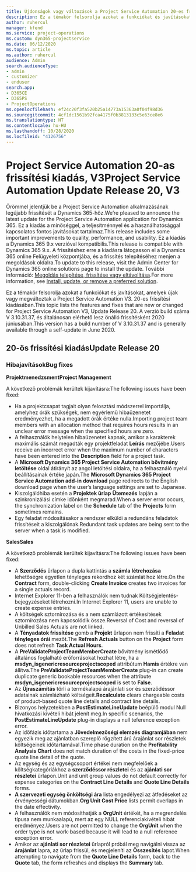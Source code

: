 ```yaml
---
title: Újdonságok vagy változások a Project Service Automation 20-es frissítési kiadásának V3 változatában
description: Ez a témakör felsorolja azokat a funkciókat és javításokat, amelyek elérhetők a Project Service Automation V3. 20-os frissítési kiadásában
author: ruhercul
manager: kfend
ms.service: project-operations
ms.custom: dyn365-projectservice
ms.date: 06/12/2020
ms.topic: article
ms.author: ruhercul
audience: Admin
search.audienceType:
- admin
- customizer
- enduser
search.app:
- D365CE
- D365PS
- ProjectOperations
ms.openlocfilehash: ef24c20f3fa520b25a14773a15363a0f04f98d36
ms.sourcegitcommit: 4cf1dc1561b92fca4175f0b3813133c5e63ce8e6
ms.translationtype: HT
ms.contentlocale: hu-HU
ms.lasthandoff: 10/28/2020
ms.locfileid: "4126756"
---
```

# <a name="project-service-automation-update-release-20-v3"></a><span data-ttu-id="805e2-103">Project Service Automation 20-as frissítési kiadás, V3</span><span class="sxs-lookup"><span data-stu-id="805e2-103">Project Service Automation Update Release 20, V3</span></span>

<span data-ttu-id="805e2-104">Örömmel jelentjük be a Project Service Automation alkalmazásának legújabb frissítését a Dynamics 365-höz.</span><span class="sxs-lookup"><span data-stu-id="805e2-104">We’re pleased to announce the latest update for the Project Service Automation application for Dynamics 365.</span></span> <span data-ttu-id="805e2-105">Ez a kiadás a minőséggel, a teljesítménnyel és a használhatósággal kapcsolatos fontos javításokat tartalmaz.</span><span class="sxs-lookup"><span data-stu-id="805e2-105">This release includes some important improvements to quality, performance, and usability.</span></span> <span data-ttu-id="805e2-106">Ez a kiadás a Dynamics 365 9.x verzióval kompatibilis.</span><span class="sxs-lookup"><span data-stu-id="805e2-106">This release is compatible with Dynamics 365 9.x.</span></span> <span data-ttu-id="805e2-107">A frissítéshez erre a kiadásra látogasson el a Dynamics 365 online Felügyeleti központjába, és a frissítés telepítéséhez menjen a megoldások oldalra.</span><span class="sxs-lookup"><span data-stu-id="805e2-107">To update to this release, visit the Admin Center for Dynamics 365 online solutions page to install the update.</span></span> <span data-ttu-id="805e2-108">További információ: [Megoldás telepítése, frissítése vagy eltávolítása](https://docs.microsoft.com/power-platform/admin/install-remove-preferred-solution).</span><span class="sxs-lookup"><span data-stu-id="805e2-108">For more information, see [Install, update, or remove a preferred solution](https://docs.microsoft.com/power-platform/admin/install-remove-preferred-solution).</span></span>

<span data-ttu-id="805e2-109">Ez a témakör felsorolja azokat a funkciókat és javításokat, amelyek újak vagy megváltoztak a Project Service Automation V3. 20-es frissítési kiadásában.</span><span class="sxs-lookup"><span data-stu-id="805e2-109">This topic lists the features and fixes that are new or changed for Project Service Automation V3, Update Release 20.</span></span> <span data-ttu-id="805e2-110">A verzió build száma V 3.10.31.37, és általánosan elérhető lesz önálló frissítésként 2020 júniusában.</span><span class="sxs-lookup"><span data-stu-id="805e2-110">This version has a build number of V 3.10.31.37 and is generally available through a self-update in June 2020.</span></span>

## <a name="update-release-20"></a><span data-ttu-id="805e2-111">20-ös frissítési kiadás</span><span class="sxs-lookup"><span data-stu-id="805e2-111">Update Release 20</span></span>

### <a name="bug-fixes"></a><span data-ttu-id="805e2-112">Hibajavítások</span><span class="sxs-lookup"><span data-stu-id="805e2-112">Bug fixes</span></span>

<span data-ttu-id="805e2-113">**Projektmenedzsment**</span><span class="sxs-lookup"><span data-stu-id="805e2-113">**Project Management**</span></span>

<span data-ttu-id="805e2-114">A következő problémák kerültek kijavításra:</span><span class="sxs-lookup"><span data-stu-id="805e2-114">The following issues have been fixed:</span></span>

- <span data-ttu-id="805e2-115">Ha a projektcsapat tagjait olyan felosztási módszerrel importálja, amelyhez órák szükségek, nem egyérlemű hibaüzenetet eredményezhet, ha a megadott órák értéke nulla.</span><span class="sxs-lookup"><span data-stu-id="805e2-115">Importing project team members with an allocation method that requires hours results in an unclear error message when the specified hours are zero.</span></span>
- <span data-ttu-id="805e2-116">A felhasználók helytelen hibaüzenetet kapnak, amikor a karakterek maximális számát megadták egy projektfeladat **Leírás** mezőjébe.</span><span class="sxs-lookup"><span data-stu-id="805e2-116">Users receive an incorrect error when the maximum number of characters have been entered into the **Description** field for a project task.</span></span>
- <span data-ttu-id="805e2-117">A **Microsoft Dynamics 365 Project Service Automation bővítmény letöltése** oldal átirányít az angol letöltési oldalra, ha a felhasználó nyelvi beállításainak értéke japán.</span><span class="sxs-lookup"><span data-stu-id="805e2-117">The **Microsoft Dynamics 365 Project Service Automation add-in download** page redirects to the English download page when the user’s language settings are set to Japanese.</span></span>
- <span data-ttu-id="805e2-118">Kiszolgálóhiba esetén a **Projektek űrlap** **Ütemezés** lapján a szinkronizálási címke időnként megmarad.</span><span class="sxs-lookup"><span data-stu-id="805e2-118">When a server error occurs, the synchronization label on the **Schedule** tab of the **Projects** form sometimes remains.</span></span>
- <span data-ttu-id="805e2-119">Egy feladat módosításakor a rendszer elküldi a redundáns feladatok frissítéseit a kiszolgálónak.</span><span class="sxs-lookup"><span data-stu-id="805e2-119">Redundant task updates are being sent to the server when a task is modified.</span></span>

<span data-ttu-id="805e2-120">**Sales**</span><span class="sxs-lookup"><span data-stu-id="805e2-120">**Sales**</span></span>

<span data-ttu-id="805e2-121">A következő problémák kerültek kijavításra:</span><span class="sxs-lookup"><span data-stu-id="805e2-121">The following issues have been fixed:</span></span>

- <span data-ttu-id="805e2-122">A **Szerződés** űrlapon a dupla kattintás a **számla létrehozása** lehetőségre egyetlen tényleges rekordhoz két számlát hoz létre.</span><span class="sxs-lookup"><span data-stu-id="805e2-122">On the **Contract** form, double-clicking **Create Invoice** creates two invoices for a single actuals record.</span></span>
- <span data-ttu-id="805e2-123">Internet Explorer 11-ben a felhasználók nem tudnak Költségjelentés-bejegyzéseket létrehozni.</span><span class="sxs-lookup"><span data-stu-id="805e2-123">In Internet Explorer 11, users are unable to create expense entries.</span></span>
- <span data-ttu-id="805e2-124">A költségek sztornírozása és a nem számlázott értékesítések sztornírozása nem kapcsolódik össze.</span><span class="sxs-lookup"><span data-stu-id="805e2-124">Reversal of Cost and reversal of Unbilled Sales Actuals are not linked.</span></span>
- <span data-ttu-id="805e2-125">A **Tényadatok frissítése** gomb a **Projekt** űrlapon nem frissíti a **Feladat tényleges órái** mezőt.</span><span class="sxs-lookup"><span data-stu-id="805e2-125">The **Refresh Actuals** button on the **Project** form does not refresh **Task Actual Hours**.</span></span>
- <span data-ttu-id="805e2-126">A **PreValidateProjectTeamMemberCreate** bővítmény ismétlődő általános foglalható erőforrásokat hozhat létre, ha a **msdyn_isgenericresourceprojectscoped** attribútum **Hamis** értékre van állítva.</span><span class="sxs-lookup"><span data-stu-id="805e2-126">The **PreValidateProjectTeamMemberCreate** plug-in can create duplicate generic bookable resources when the attribute **msdyn_isgenericresourceprojectscoped** is set to **False**.</span></span>
- <span data-ttu-id="805e2-127">Az **Újraszámítás** törli a termékalapú árajánlati sor és szerződéssor adatainak számlázható költségeit.</span><span class="sxs-lookup"><span data-stu-id="805e2-127">**Recalculate** clears chargeable costs of product-based quote line details and contract line details.</span></span>
- <span data-ttu-id="805e2-128">Bizonyos helyzetekben a **PostEstimateLineUpdate** beépülő modul Null hivatkozási kivételi hibát jelenít meg.</span><span class="sxs-lookup"><span data-stu-id="805e2-128">In specific scenarios, the **PostEstimateLineUpdate** plug-in displays a null teference exception error.</span></span>
- <span data-ttu-id="805e2-129">Az időfázis időtartama a **Jövedelmezőségi elemzés diagramjában** nem egyezik meg az ajánlatban szereplő rögzített árú árajánlat sor részletek költségeinek időtartamával.</span><span class="sxs-lookup"><span data-stu-id="805e2-129">Time phase duration on the **Profitability Analysis Chart** does not match duration of the costs in the fixed-price quote line detail of the quote.</span></span>
- <span data-ttu-id="805e2-130">Az egység és az egységcsoport értékei nem megfelelőek a költségkategóriákhoz a **szerződéssor részletei** és az **ajánlati sor részletei** űrlapon.</span><span class="sxs-lookup"><span data-stu-id="805e2-130">Unit and unit group values do not default correctly for expense categories on the **Contract Line Details** and **Quote Line Details** forms.</span></span>
- <span data-ttu-id="805e2-131">**A szervezeti egység önköltségi ára** lista engedélyezi az átfedéseket az érvényességi dátumokban.</span><span class="sxs-lookup"><span data-stu-id="805e2-131">**Org Unit Cost Price** lists permit overlaps in the date effectivity.</span></span>
- <span data-ttu-id="805e2-132">A felhasználók nem módosíthatják a **OrgUnit** értékét, ha a megrendelés típusa nem munkaalapú, mert az egy NULL referenciakivételi hibát eredményez.</span><span class="sxs-lookup"><span data-stu-id="805e2-132">Users are not permitted to change the **OrgUnit** when the order type is not work-based because it will lead to a null reference exception error.</span></span>
- <span data-ttu-id="805e2-133">Amikor az **ajánlati sor részletei** űrlapról próbál meg navigálni vissza az **árajánlat** lapra, az űrlap frissül, és megjeleníti az **Összesítés** lapot.</span><span class="sxs-lookup"><span data-stu-id="805e2-133">When attempting to navigate from the **Quote Line Details** form, back to the **Quote** tab, the form refreshes and displays the **Summary** tab.</span></span>
